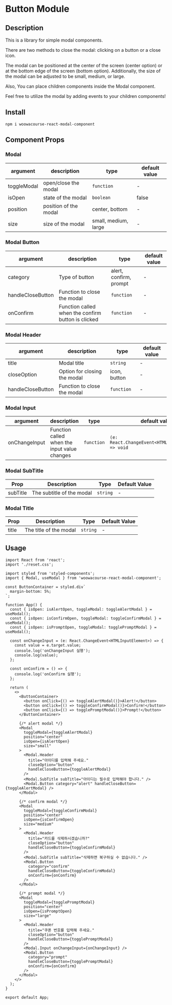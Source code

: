 # Button Module

## Description

This is a library for simple modal components.

There are two methods to close the modal: clicking on a button or a close icon.

The modal can be positioned at the center of the screen (center option) or at the bottom edge of the screen (bottom option). Additionally, the size of the modal can be adjusted to be small, medium, or large.

Also, You can place children components inside the Modal component.

Feel free to utilize the modal by adding events to your children components!

## Install

`npm i woowacourse-react-modal-component`

## **Component Props**

### Modal

| argument    | description           | type                 | default value |
| ----------- | --------------------- | -------------------- | ------------- |
| toggleModal | open/close the modal  | `function`           | -             |
| isOpen      | state of the modal    | `boolean`            | false         |
| position    | position of the modal | center, bottom       | -             |
| size        | size of the modal     | small, medium, large | -             |

### Modal Button

| argument          | description                                        | type                   | default value |
| ----------------- | -------------------------------------------------- | ---------------------- | ------------- |
| category          | Type of button                                     | alert, confirm, prompt | -             |
| handleCloseButton | Function to close the modal                        | `function`             | -             |
| onConfirm         | Function called when the confirm button is clicked | `function`             | -             |

### Modal Header

| argument          | description                  | type         | default value |
| ----------------- | ---------------------------- | ------------ | ------------- |
| title             | Modal title                  | `string`     | -             |
| closeOption       | Option for closing the modal | icon, button | -             |
| handleCloseButton | Function to close the modal  | `function`   | -             |

### Modal Input

| argument      | description                                  | type       | default value                                      |
| ------------- | -------------------------------------------- | ---------- | -------------------------------------------------- |
| onChangeInput | Function called when the input value changes | `function` | `(e: React.ChangeEvent<HTMLInputElement>) => void` |

### Modal SubTitle

| Prop     | Description               | Type     | Default Value |
| -------- | ------------------------- | -------- | ------------- |
| subTitle | The subtitle of the modal | `string` | -             |

### Modal Title

| Prop  | Description            | Type     | Default Value |
| ----- | ---------------------- | -------- | ------------- |
| title | The title of the modal | `string` | -             |

## **Usage**

```tsx
import React from 'react';
import './reset.css';

import styled from 'styled-components';
import { Modal, useModal } from 'woowacourse-react-modal-component';

const ButtonContainer = styled.div`
  margin-bottom: 5%;
`;

function App() {
  const { isOpen: isAlertOpen, toggleModal: toggleAlertModal } = useModal();
  const { isOpen: isConfirmOpen, toggleModal: toggleConfirmModal } = useModal();
  const { isOpen: isPromptOpen, toggleModal: togglePromptModal } = useModal();

  const onChangeInput = (e: React.ChangeEvent<HTMLInputElement>) => {
    const value = e.target.value;
    console.log('onChangeInput 실행');
    console.log(value);
  };

  const onConfirm = () => {
    console.log('onConfirm 실행');
  };

  return (
    <>
      <ButtonContainer>
        <button onClick={() => toggleAlertModal()}>Alert!</button>
        <button onClick={() => toggleConfirmModal()}>Confirm!</button>
        <button onClick={() => togglePromptModal()}>Prompt!</button>
      </ButtonContainer>

      {/* alert modal */}
      <Modal
        toggleModal={toggleAlertModal}
        position="center"
        isOpen={isAlertOpen}
        size="small"
      >
        <Modal.Header
          title="아이디를 입력해 주세요."
          closeOption="button"
          handleCloseButton={toggleAlertModal}
        />
        <Modal.SubTitle subTitle="아이디는 필수로 입력해야 합니다." />
        <Modal.Button category="alert" handleCloseButton={toggleAlertModal} />
      </Modal>

      {/* confirm modal */}
      <Modal
        toggleModal={toggleConfirmModal}
        position="center"
        isOpen={isConfirmOpen}
        size="medium"
      >
        <Modal.Header
          title="카드를 삭제하시겠습니까?"
          closeOption="button"
          handleCloseButton={toggleConfirmModal}
        />
        <Modal.SubTitle subTitle="삭제하면 복구하실 수 없습니다." />
        <Modal.Button
          category="confirm"
          handleCloseButton={toggleConfirmModal}
          onConfirm={onConfirm}
        />
      </Modal>

      {/* prompt modal */}
      <Modal
        toggleModal={togglePromptModal}
        position="center"
        isOpen={isPromptOpen}
        size="large"
      >
        <Modal.Header
          title="쿠폰 번호를 입력해 주세요."
          closeOption="button"
          handleCloseButton={togglePromptModal}
        />
        <Modal.Input onChangeInput={onChangeInput} />
        <Modal.Button
          category="prompt"
          handleCloseButton={togglePromptModal}
          onConfirm={onConfirm}
        />
      </Modal>
    </>
  );
}

export default App;
```
